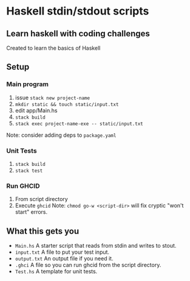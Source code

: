 # Haskell stdin/stdout scripts

## Learn haskell with coding challenges

Created to learn the basics of Haskell

## Setup

### Main program
1. issue `stack new project-name`
1. `mkdir static && touch static/input.txt`
1. edit app/Main.hs
1. `stack build`
1. `stack exec project-name-exe -- static/input.txt`

Note: consider adding deps to `package.yaml`

### Unit Tests
1. `stack build`
2. `stack test`

### Run GHCID
1. From script directory
2. Execute `ghcid`
Note: `chmod go-w <script-dir>` will fix cryptic "won't start" errors.

## What this gets you

* `Main.hs` A starter script that reads from stdin and writes to stout.
* `input.txt` A file to put your test input.
* `output.txt` An output file if you need it.
* `.ghci` A file so you can run ghcid from the script directory.
* `Test.hs` A template for unit tests.
